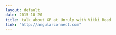 ```yaml
---
layout: default
date: 2015-10-20
title: talk about XP at Unruly with Vikki Read
link: "http://angularconnect.com"
---
```

